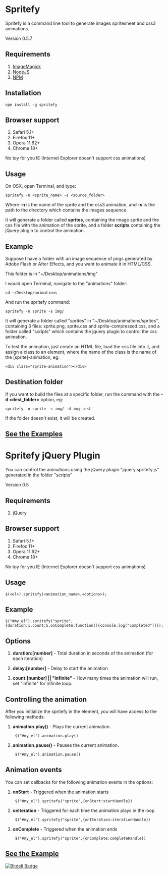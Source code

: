 # Spritefy

Spritefy is a command line tool to generate images spritesheet and css3 animations.

Version 0.5.7

## Requirements

1. [ImageMagick]
2. [NodeJS]
3. [NPM]

[ImageMagick]: http://www.imagemagick.org/script/download.php "ImageMagick"
[NodeJS]: http://nodejs.org/ "NodeJS"
[NPM]: http://npmjs.org/ "NPM"

## Installation

	npm install -g spritefy
	
## Browser support

1. Safari 5.1+
2. Firefox 11+
3. Opera 11.62+
4. Chrome 18+

No toy for you IE (Internet Explorer doesn't support css animations)

## Usage

On OSX, open Terminal, and type:

	spritefy -n <sprite_name> -s <source_folder>

Where **-n** is the name of the sprite and the css3 animation, and **-s** is the path to the directory which contains the images sequence.

It will generate a folder called **sprites**, containing the image sprite and the css file with the animation of the sprite, and a folder **scripts** containing the jQuery plugin to control the animation.

## Example

Suppose I have a folder with an image sequence of pngs generated by Adobe Flash or After Effects, and you want to animate it in HTML/CSS.

This folder is in "~/Desktop/animations/img"

I would open Terminal, navigate to the "animations" folder:

	cd ~/Desktop/animations

And run the spritefy command:

	spritefy -n sprite -s img/

It will generate a folder called "sprites" in "~/Desktop/animations/sprites", containing 3 files: sprite.png, sprite.css and sprite-compressed.css, and a folder called "scripts" which contains the jquery plugin to control the css animation.

To test the animation, just create an HTML file, load the css file into it, and assign a class to an element, where the name of the class is the name of the [sprite]-animation, eg:

	<div class="sprite-animation"></div>

## Destination folder

If you want to build the files at a specific folder, run the command with the **-d <dest_folder>** option, eg:

	spritefy -n sprite -s img/ -d img-test

If the folder doesn't exist, it will be created.

[See the Examples]
---------------------

[See the Examples]: http://www.giuliandrimba.com/labs/spritefy-build/ "See the examples"

# Spritefy jQuery Plugin

You can control the animations using the jQuery plugin "jquery.spritefy.js" generated in the folder "scripts"

Version 0.5

## Requirements

1. [jQuery]

[jQuery]: http://docs.jquery.com/Downloading_jQuery "jQuery"

## Browser support
1. Safari 5.1+
2. Firefox 11+
3. Opera 11.62+
4. Chrome 18+

No toy for you IE (Internet Explorer doesn't support css animations)


## Usage

	$(<el>).spritefy(<animation_name>,<options>);

## Example

	$("#my_el").spritefy("sprite",{duration:1,count:5,onComplete:function(){console.log("completed")}});

## Options

1. **duration:[number]** - Total duration in seconds of the animation (for each iteration)

2. **delay:[number]** - Delay to start the animation

3. **count:[number] || "infinite"** - How many times the animation will run, set "infinite" for infinite loop.

## Controlling the animation

After you initialize the spritefy in the element, you will have access to the following methods:

1. **animation.play()** - Plays the current animation.

		$("#my_el").animation.play()

2. **animation.pause()** - Pauses the current animation.

		$("#my_el").animation.pause()

## Animation events

You can set callbacks for the following animation events in the options:

1. **onStart** - Triggered when the animation starts

		$("#my_el").spritefy("sprite",{onStart:startHandle})

2. **onIteration** - Triggered for each time the animation plays in the loop

		$("#my_el").spritefy("sprite",{onIteration:iterationHandle})

3. **onComplete** - Triggered when the animation ends

		$("#my_el").spritefy("sprite",{onComplete:completeHandle})

[See the Example]
---------------------

[See the Example]: http://www.giuliandrimba.com/labs/spritefy-animation/ "See the example"


[![Bitdeli Badge](https://d2weczhvl823v0.cloudfront.net/giuliandrimba/spritefy/trend.png)](https://bitdeli.com/free "Bitdeli Badge")

